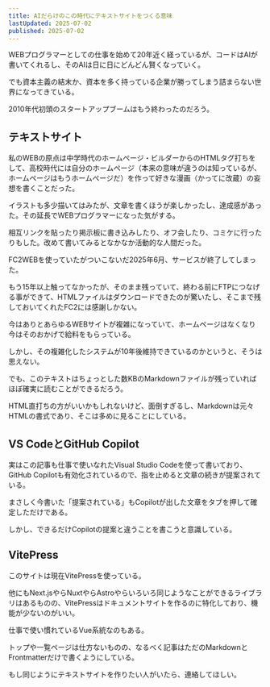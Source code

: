 ```yaml
---
title: AIだらけのこの時代にテキストサイトをつくる意味
lastUpdated: 2025-07-02
published: 2025-07-02
---
```


WEBプログラマーとしての仕事を始めて20年近く経っているが、コードはAIが書いてくれるし、そのAIは日に日にどんどん賢くなっていく。

でも資本主義の結末か、資本を多く持っている企業が勝ってしまう詰まらない世界になってきている。

2010年代初頭のスタートアップブームはもう終わったのだろう。

## テキストサイト

私のWEBの原点は中学時代のホームページ・ビルダーからのHTMLタグ打ちをして、高校時代には自分のホームページ（本来の意味が違うのは知っているが、ホームページはもうホームページだ）を作って好きな漫画（かってに改蔵）の妄想を書くことだった。

イラストも多少描いてはみたが、文章を書くほうが楽しかったし、達成感があった。その延長でWEBプログラマーになった気がする。

相互リンクを貼ったり掲示板に書き込みしたり、オフ会したり、コミケに行ったりもした。改めて書いてみるとなかなか活動的な人間だった。

FC2WEBを使っていたがついこないだ2025年6月、サービスが終了してしまった。

もう15年以上触ってなかったが、そのまま残っていて、終わる前にFTPにつなげる事ができて、HTMLファイルはダウンロードできたのが驚いたし、そこまで残しておいてくれたFC2には感謝しかない。

今はありとあらゆるWEBサイトが複雑になっていて、ホームページはなくなり今はそのおかげで給料をもらっている。

しかし、その複雑化したシステムが10年後維持できているのかというと、そうは思えない。

でも、このテキストはちょっとした数KBのMarkdownファイルが残っていればほぼ確実に読むことができるだろう。

HTML直打ちの方がいいかもしれないけど、面倒すぎるし、Markdownは元々HTMLの書式であり、そこは多めに見ることにしている。

## VS CodeとGitHub Copilot

実はこの記事も仕事で使いなれたVisual Studio Codeを使って書いており、GitHub Copilotも有効化されているので、指を止めると文章の続きが提案されている。

まさしく今書いた「提案されている」もCopilotが出した文章をタブを押して確定しただけである。

しかし、できるだけCopilotの提案と違うことを書こうと意識している。

## VitePress

このサイトは現在VitePressを使っている。

他にもNext.jsやらNuxtやらAstroやらいろいろ同じようなことができるライブラリはあるものの、VitePressはドキュメントサイトを作るのに特化しており、機能が少ないのがいい。

仕事で使い慣れているVue系統なのもある。

トップや一覧ページは仕方ないものの、なるべく記事はただのMarkdownとFrontmatterだけで書くようにしている。

もし同じようにテキストサイトを作りたい人がいたら、連絡してほしい。
